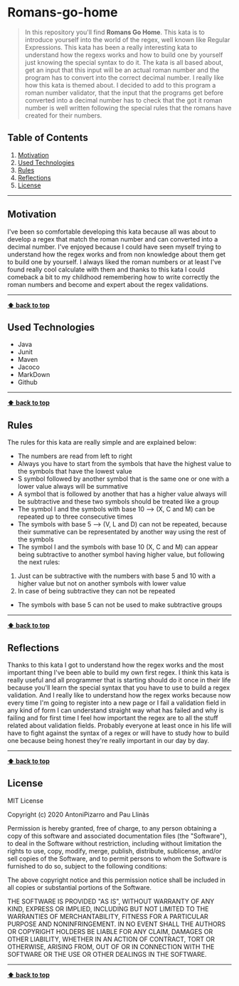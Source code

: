 # Romans-go-home

> In this repository you'll find **Romans Go Home**. This kata is to introduce yourself into the world of the regex, well known like Regular Expressions. This kata has been a really interesting kata to understand how the regexs works and how to build one by yourself just knowing the special syntax to do it. The kata is all based about, get an input that this input will be an actual roman number and the program has to convert into the correct decimal number. I really like how this kata is themed about. I decided to add to this program a roman number validator, that the input that the programs get before converted into a decimal number has to check that the got it roman number is well written following the special rules that the romans have created for their numbers.

## Table of Contents

1. [Motivation](#motivation)
1. [Used Technologies](#used-technologies)
1. [Rules](#rules)
1. [Reflections](#reflections)
1. [License](#license)

---

## Motivation

I've been so comfortable developing this kata because all was about to develop a regex that match the roman number and can converted into a decimal number. I've enjoyed because I could have seen myself trying to understand how the regex works and from non knowledge about them get to build one by yourself. I always liked the roman numbers or at least I've found really cool calculate with them and thanks to this kata I could comeback a bit to my childhood remembering how to write correctly the roman numbers and become and expert about the regex validations. 

---

**[⬆ back to top](#table-of-contents)**

## Used Technologies

- Java
- Junit
- Maven
- Jacoco
- MarkDown
- Github

---

**[⬆ back to top](#table-of-contents)**

## Rules

The rules for this kata are really simple and are explained below:

- The numbers are read from left to right
- Always you have to start from the symbols that have the highest value to the symbols that have the lowest value
- S symbol followed by another symbol that is the same one or one with a lower value always will be summative
- A symbol that is followed by another that has a higher value always will be subtractive and these two symbols should be treated like a group
- The symbol I and the symbols with base 10 --> (X, C and M) can be repeated up to three consecutive times
- The symbols with base 5 --> (V, L and D) can not be repeated, because their summative can be representated by another way using the rest of the symbols
- The symbol I and the symbols with base 10 (X, C and M) can appear being subtractive to another symbol having higher value, but following the next rules:
1. Just can be subtractive with the numbers with base 5 and 10 with a higher value but not on another symbols with lower value
2. In case of being subtractive they can not be repeated
- The symbols with base 5 can not be used to make subtractive groups

---

**[⬆ back to top](#table-of-contents)**

## Reflections

Thanks to this kata I got to understand how the regex works and the most important thing I've been able to build my own first regex. I think this kata is really useful and all programmer that is starting should do it once in their life because you'll learn the special syntax that you have to use to build a regex validation. And I really like to understand how the regex works because now every time I'm going to register into a new page or I fail a validation field in any kind of form I can understand straight way what has failed and why is failing and for first time I feel how important the regex are to all the stuff related about validation fields. Probably everyone at least once in his life will have to fight against the syntax of a regex or will have to study how to build one because being honest they're really important in our day by day.

---

**[⬆ back to top](#table-of-contents)**

## License

MIT License

Copyright (c) 2020 AntoniPizarro and Pau Llinàs

Permission is hereby granted, free of charge, to any person obtaining a copy
of this software and associated documentation files (the "Software"), to deal
in the Software without restriction, including without limitation the rights
to use, copy, modify, merge, publish, distribute, sublicense, and/or sell
copies of the Software, and to permit persons to whom the Software is
furnished to do so, subject to the following conditions:

The above copyright notice and this permission notice shall be included in all
copies or substantial portions of the Software.

THE SOFTWARE IS PROVIDED "AS IS", WITHOUT WARRANTY OF ANY KIND, EXPRESS OR
IMPLIED, INCLUDING BUT NOT LIMITED TO THE WARRANTIES OF MERCHANTABILITY,
FITNESS FOR A PARTICULAR PURPOSE AND NONINFRINGEMENT. IN NO EVENT SHALL THE
AUTHORS OR COPYRIGHT HOLDERS BE LIABLE FOR ANY CLAIM, DAMAGES OR OTHER
LIABILITY, WHETHER IN AN ACTION OF CONTRACT, TORT OR OTHERWISE, ARISING FROM,
OUT OF OR IN CONNECTION WITH THE SOFTWARE OR THE USE OR OTHER DEALINGS IN THE
SOFTWARE.

---

**[⬆ back to top](#table-of-contents)**
